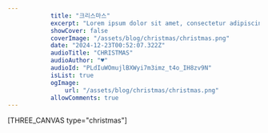 ```yaml
---
            title: "크리스마스"
            excerpt: "Lorem ipsum dolor sit amet, consectetur adipiscing elit, sed do eiusmod tempor incididunt ut labore et dolore magna aliqua. Praesent elementum facilisis leo vel fringilla est ullamcorper eget. At imperdiet dui accumsan sit amet nulla facilities morbi tempus."
            showCover: false
            coverImage: "/assets/blog/christmas/christmas.png"
            date: "2024-12-23T00:52:07.322Z"
            audioTitle: "CHRISTMAS"
            audioAuthor: "♥"
            audioId: "PLdIuWOmujlBXWyi7m3imz_t4o_IH8zv9N"
            isList: true
            ogImage:
                url: "/assets/blog/christmas/christmas.png"
            allowComments: true
---
```


[THREE_CANVAS type="christmas"]
